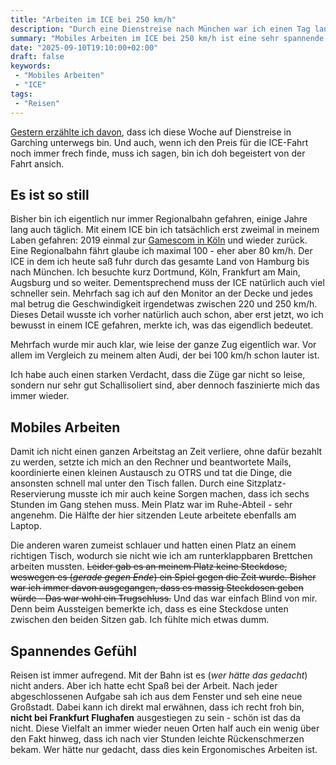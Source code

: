 ```yaml
---
title: "Arbeiten im ICE bei 250 km/h"
description: "Durch eine Dienstreise nach München war ich einen Tag lang im Zug unterwegs und habe von dort gearbeitet"
summary: "Mobiles Arbeiten im ICE bei 250 km/h ist eine sehr spannende Sache. Auch wenn das Internet gerne mal abbricht und das alles nichts mit ergonomischem Arbeiten zu tun hat, habe ich die Fahrt echt genossen. Der Ausblick aus dem Fenster war auch spannender wie das Nachmittagsprogramm im TV."
date: "2025-09-10T19:10:00+02:00"
draft: false
keywords:
 - "Mobiles Arbeiten"
 - "ICE"
tags:
 - "Reisen"
---
```


[Gestern erzählte ich davon](/bahnpreise), dass ich diese Woche auf Dienstreise in Garching unterwegs bin. Und auch, wenn ich den Preis für die ICE-Fahrt noch immer frech finde, muss ich sagen, bin ich doh begeistert von der Fahrt ansich.

## Es ist so still
Bisher bin ich eigentlich nur immer Regionalbahn gefahren, einige Jahre lang auch täglich. Mit einem ICE bin ich tatsächlich erst zweimal in meinem Laben gefahren: 2019 einmal zur [Gamescom in Köln](/post/gamescom_2019) und wieder zurück. Eine Regionalbahn fährt glaube ich maximal 100 - eher aber 80 km/h. Der ICE in dem ich heute saß fuhr durch das gesamte Land von Hamburg bis nach München. Ich besuchte kurz Dortmund, Köln, Frankfurt am Main, Augsburg und so weiter. Dementsprechend muss der ICE natürlich auch viel schneller sein. Mehrfach sag ich auf den Monitor an der Decke und jedes mal betrug die Geschwindigkeit irgendetwas zwischen 220 und 250 km/h. Dieses Detail wusste ich vorher natürlich auch schon, aber erst jetzt, wo ich bewusst in einem ICE gefahren, merkte ich, was das eigendlich bedeutet.

Mehrfach wurde mir auch klar, wie leise der ganze Zug eigentlich war. Vor allem im Vergleich zu meinem alten Audi, der bei 100 km/h schon lauter ist.

Ich habe auch einen starken Verdacht, dass die Züge gar nicht so leise, sondern nur sehr gut Schallisoliert sind, aber dennoch faszinierte mich das immer wieder.

## Mobiles Arbeiten
Damit ich nicht einen ganzen Arbeitstag an Zeit verliere, ohne dafür bezahlt zu werden, setzte ich mich an den Rechner und beantwortete Mails, koordinierte einen kleinen Austausch zu OTRS und tat die Dinge, die ansonsten schnell mal unter den Tisch fallen. Durch eine Sitzplatz-Reservierung musste ich mir auch keine Sorgen machen, dass ich sechs Stunden im Gang stehen muss. Mein Platz war im Ruhe-Abteil - sehr angenehm. Die Hälfte der hier sitzenden Leute arbeitete ebenfalls am Laptop.

Die anderen waren zumeist schlauer und hatten einen Platz an einem richtigen Tisch, wodurch sie nicht wie ich am runterklappbaren Brettchen arbeiten mussten. ~~Leider gab es an meinem Platz keine Steckdose, weswegen es (_gerade gegen Ende_) ein Spiel gegen die Zeit wurde. Bisher war ich immer davon ausgegangen, dass es massig Steckdosen geben würde - Das war wohl ein Trugschluss.~~ Und das war einfach Blind von mir. Denn beim Aussteigen bemerkte ich, dass es eine Steckdose unten zwischen den beiden Sitzen gab. Ich fühlte mich etwas dumm.

## Spannendes Gefühl
Reisen ist immer aufregend. Mit der Bahn ist es (_wer hätte das gedacht_) nicht anders. Aber ich hatte echt Spaß bei der Arbeit. Nach jeder abgeschlossenen Aufgabe sah ich aus dem Fenster und seh eine neue Großstadt. Dabei kann ich direkt mal erwähnen, dass ich recht froh bin, **nicht bei Frankfurt Flughafen** ausgestiegen zu sein - schön ist das da nicht. Diese Vielfalt an immer wieder neuen Orten half auch ein wenig über den Fakt hinweg, dass ich nach vier Stunden leichte Rückenschmerzen bekam. Wer hätte nur gedacht, dass dies kein Ergonomisches Arbeiten ist.
